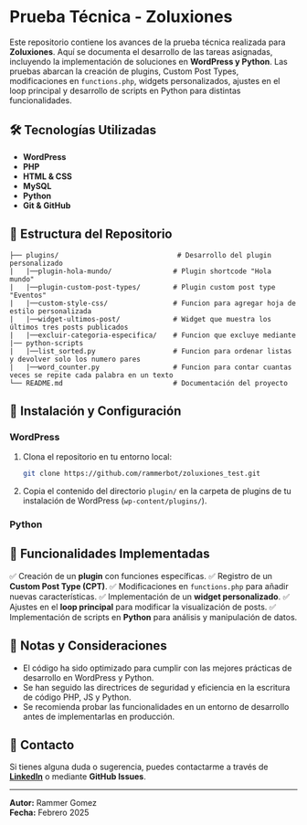 # Prueba Técnica - Zoluxiones

Este repositorio contiene los avances de la prueba técnica realizada para **Zoluxiones**. Aquí se documenta el desarrollo de las tareas asignadas, incluyendo la implementación de soluciones en **WordPress y Python**. Las pruebas abarcan la creación de plugins, Custom Post Types, modificaciones en `functions.php`, widgets personalizados, ajustes en el loop principal y desarrollo de scripts en Python para distintas funcionalidades.

## 🛠 Tecnologías Utilizadas
- **WordPress**
- **PHP**
- **HTML & CSS**
- **MySQL**
- **Python**
- **Git & GitHub**

## 📂 Estructura del Repositorio

```
├── plugins/                             # Desarrollo del plugin personalizado
|   |──plugin-hola-mundo/               # Plugin shortcode "Hola mundo"
|   |──plugin-custom-post-types/        # Plugin custom post type "Eventos"
|   |──custom-style-css/                # Funcion para agregar hoja de estilo personalizada
|   |──widget-ultimos-post/             # Widget que muestra los últimos tres posts publicados
|   |──excluir-categoria-especifica/    # Funcion que excluye mediante
|── python-scripts
|   |──list_sorted.py                   # Funcion para ordenar listas y devolver solo los numero pares
|   |──word_counter.py                  # Funcion para contar cuantas veces se repite cada palabra en un texto
└── README.md                           # Documentación del proyecto
```

## 🚀 Instalación y Configuración

### WordPress
1. Clona el repositorio en tu entorno local:
   ```bash
   git clone https://github.com/rammerbot/zoluxiones_test.git
   ```
2. Copia el contenido del directorio `plugin/` en la carpeta de plugins de tu instalación de WordPress (`wp-content/plugins/`).


### Python

## 📌 Funcionalidades Implementadas

✅ Creación de un **plugin** con funciones específicas.
✅ Registro de un **Custom Post Type (CPT)**.
✅ Modificaciones en `functions.php` para añadir nuevas características.
✅ Implementación de un **widget personalizado**.
✅ Ajustes en el **loop principal** para modificar la visualización de posts.
✅ Implementación de scripts en **Python** para análisis y manipulación de datos.

## 📝 Notas y Consideraciones
- El código ha sido optimizado para cumplir con las mejores prácticas de desarrollo en WordPress y Python.
- Se han seguido las directrices de seguridad y eficiencia en la escritura de código PHP, JS y Python.
- Se recomienda probar las funcionalidades en un entorno de desarrollo antes de implementarlas en producción.

## 📧 Contacto
Si tienes alguna duda o sugerencia, puedes contactarme a través de **[LinkedIn](https://www.linkedin.com/in/rammer-gomez/)** o mediante **GitHub Issues**.

---

**Autor:** Rammer Gomez  
**Fecha:** Febrero 2025